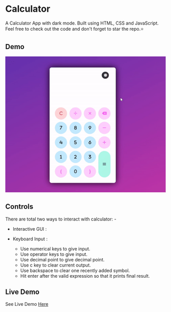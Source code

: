 
# Calculator

A Calculator App with dark mode. Built using HTML, CSS and JavaScript. Feel free to check out the code and don't forget to star the repo.⭐

## Demo

![gameplay.gif](assets/gif/calculator_demo.gif)
## Controls

There are total two ways to interact with calculator: -

* Interactive GUI :

* Keyboard Input :
    * Use numerical keys to give input.
    * Use operator keys to give input.
    * Use decimal point to give decimal point.
    * Use c key to clear current output.
    * Use backspace to clear one recently added symbol.
    * Hit enter after the valid expression so that it prints final result.
    
        
## Live Demo

See Live Demo [ Here ](https://www.google.in)

